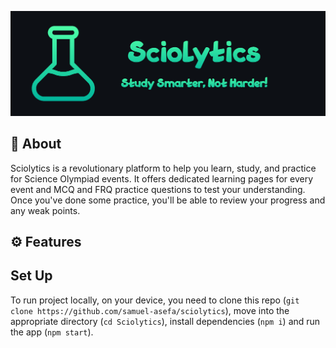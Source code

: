![Sciolytics Banner](/public/SciolyticsBanner.jpg "Sciolytics Banner")
## 📖 About
Sciolytics is a revolutionary platform to help you learn, study, and practice for Science Olympiad events. It offers dedicated learning pages for every event and MCQ and FRQ practice questions to test your understanding. Once you've done some practice, you'll be able to review your progress and any weak points.

## ⚙️ Features

## Set Up

To run project locally, on your device, you need to clone this repo (`git clone https://github.com/samuel-asefa/sciolytics`), move into the appropriate directory (`cd Sciolytics`), install dependencies (`npm i`) and run the app (`npm start`).
